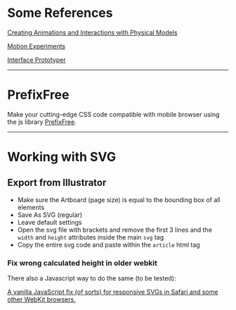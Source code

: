 # Some References

[Creating Animations and Interactions with Physical Models](http://iamralpht.github.io/physics/)

[Motion Experiments](http://www.michaelvillar.com/motion)

[Interface Prototyper](http://presentplus.homerun.hr/interface-prototyper-1)

---

# PrefixFree

Make your cutting-edge CSS code compatible with mobile browser using the js library [PrefixFree](http://leaverou.github.io/prefixfree/).

---

# Working with SVG


## Export from Illustrator

- Make sure the Artboard (page size) is equal to the bounding box of all elements
- Save As SVG (regular)
- Leave default settings
- Open the svg file with brackets and remove the first 3 lines and the `width` and `height` attributes inside the main `svg` tag
- Copy the entire svg code and paste within the `article` html tag

	

### Fix wrong calculated height in older webkit

	

There also a Javascript way to do the same (to be tested):

[A vanilla JavaScript fix (of sorts) for responsive SVGs in Safari and some other WebKit browsers.](https://gist.github.com/benfrain/5880387#file-jsfixforresponsivesvgsinsafari-js)




